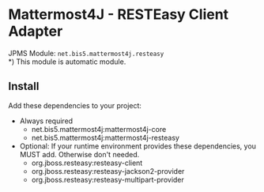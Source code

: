 # Mattermost4J - RESTEasy Client Adapter

JPMS Module: `net.bis5.mattermost4j.resteasy`  
*) This module is automatic module.

## Install
Add these dependencies to your project:
- Always required
  - net.bis5.mattermost4j:mattermost4j-core
  - net.bis5.mattermost4j:mattermost4j-resteasy
- Optional: If your runtime environment provides these dependencies, you MUST add. Otherwise don't needed.
  - org.jboss.resteasy:resteasy-client
  - org.jboss.resteasy:resteasy-jackson2-provider
  - org.jboss.resteasy:resteasy-multipart-provider
